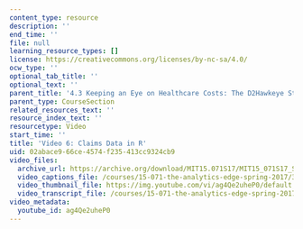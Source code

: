```yaml
---
content_type: resource
description: ''
end_time: ''
file: null
learning_resource_types: []
license: https://creativecommons.org/licenses/by-nc-sa/4.0/
ocw_type: ''
optional_tab_title: ''
optional_text: ''
parent_title: '4.3 Keeping an Eye on Healthcare Costs: The D2Hawkeye Story '
parent_type: CourseSection
related_resources_text: ''
resource_index_text: ''
resourcetype: Video
start_time: ''
title: 'Video 6: Claims Data in R'
uid: 02abace9-66ce-4574-f235-413cc9324cb9
video_files:
  archive_url: https://archive.org/download/MIT15.071S17/MIT15_071S17_Session_4.3.11_300k.mp4
  video_captions_file: /courses/15-071-the-analytics-edge-spring-2017/39492e8975755c13832534057dd6141a_ag4Qe2uheP0.vtt
  video_thumbnail_file: https://img.youtube.com/vi/ag4Qe2uheP0/default.jpg
  video_transcript_file: /courses/15-071-the-analytics-edge-spring-2017/fa798bea9afa23415e184f44cf3afa08_ag4Qe2uheP0.pdf
video_metadata:
  youtube_id: ag4Qe2uheP0
---
```

